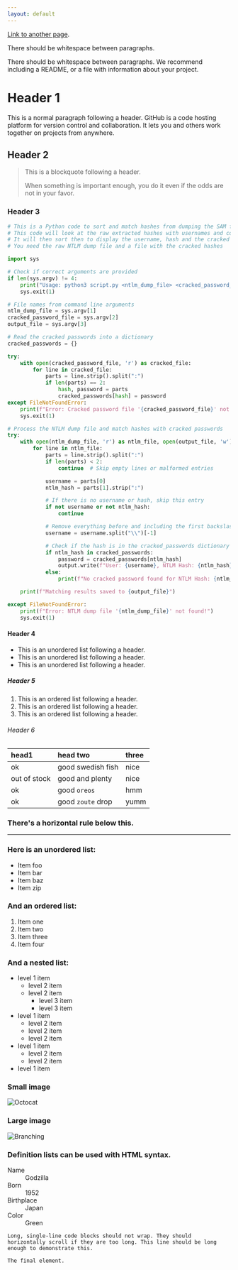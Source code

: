 ```yaml
---
layout: default
---
```

[Link to another page](./another-page.html).

There should be whitespace between paragraphs.

There should be whitespace between paragraphs. We recommend including a README, or a file with information about your project.

# Header 1

This is a normal paragraph following a header. GitHub is a code hosting platform for version control and collaboration. It lets you and others work together on projects from anywhere.

## Header 2

> This is a blockquote following a header.
>
> When something is important enough, you do it even if the odds are not in your favor.

### Header 3

```python
# This is a Python code to sort and match hashes from dumping the SAM file.
# This code will look at the raw extracted hashes with usernames and compare then to the cracked hash with the clear text password
# It will then sort then to display the username, hash and the cracked password
# You need the raw NTLM dump file and a file with the cracked hashes

import sys

# Check if correct arguments are provided
if len(sys.argv) != 4:
    print("Usage: python3 script.py <ntlm_dump_file> <cracked_password_file> <output_file>")
    sys.exit(1)

# File names from command line arguments
ntlm_dump_file = sys.argv[1]
cracked_password_file = sys.argv[2]
output_file = sys.argv[3]

# Read the cracked passwords into a dictionary
cracked_passwords = {}

try:
    with open(cracked_password_file, 'r') as cracked_file:
        for line in cracked_file:
            parts = line.strip().split(":")
            if len(parts) == 2:
                hash, password = parts
                cracked_passwords[hash] = password
except FileNotFoundError:
    print(f"Error: Cracked password file '{cracked_password_file}' not found!")
    sys.exit(1)

# Process the NTLM dump file and match hashes with cracked passwords
try:
    with open(ntlm_dump_file, 'r') as ntlm_file, open(output_file, 'w') as output:
        for line in ntlm_file:
            parts = line.strip().split(":")
            if len(parts) < 2:
                continue  # Skip empty lines or malformed entries

            username = parts[0]
            ntlm_hash = parts[1].strip(":")

            # If there is no username or hash, skip this entry
            if not username or not ntlm_hash:
                continue

            # Remove everything before and including the first backslash (domain)
            username = username.split("\\")[-1]

            # Check if the hash is in the cracked_passwords dictionary
            if ntlm_hash in cracked_passwords:
                password = cracked_passwords[ntlm_hash]
                output.write(f"User: {username}, NTLM Hash: {ntlm_hash}, Cracked Password: {password}\n")
            else:
                print(f"No cracked password found for NTLM Hash: {ntlm_hash}")

    print(f"Matching results saved to {output_file}")

except FileNotFoundError:
    print(f"Error: NTLM dump file '{ntlm_dump_file}' not found!")
    sys.exit(1)
```

#### Header 4

*   This is an unordered list following a header.
*   This is an unordered list following a header.
*   This is an unordered list following a header.

##### Header 5

1.  This is an ordered list following a header.
2.  This is an ordered list following a header.
3.  This is an ordered list following a header.

###### Header 6

| head1        | head two          | three |
|:-------------|:------------------|:------|
| ok           | good swedish fish | nice  |
| out of stock | good and plenty   | nice  |
| ok           | good `oreos`      | hmm   |
| ok           | good `zoute` drop | yumm  |

### There's a horizontal rule below this.

* * *

### Here is an unordered list:

*   Item foo
*   Item bar
*   Item baz
*   Item zip

### And an ordered list:

1.  Item one
1.  Item two
1.  Item three
1.  Item four

### And a nested list:

- level 1 item
  - level 2 item
  - level 2 item
    - level 3 item
    - level 3 item
- level 1 item
  - level 2 item
  - level 2 item
  - level 2 item
- level 1 item
  - level 2 item
  - level 2 item
- level 1 item

### Small image

![Octocat](https://github.githubassets.com/images/icons/emoji/octocat.png)

### Large image

![Branching](https://guides.github.com/activities/hello-world/branching.png)


### Definition lists can be used with HTML syntax.

<dl>
<dt>Name</dt>
<dd>Godzilla</dd>
<dt>Born</dt>
<dd>1952</dd>
<dt>Birthplace</dt>
<dd>Japan</dd>
<dt>Color</dt>
<dd>Green</dd>
</dl>

```
Long, single-line code blocks should not wrap. They should horizontally scroll if they are too long. This line should be long enough to demonstrate this.
```

```
The final element.
```
